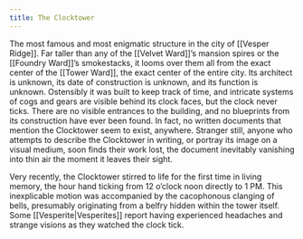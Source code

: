 ```yaml
---
title: The Clocktower
---
```


The most famous and most enigmatic structure in the city of [[Vesper Ridge]]. Far taller than any of the [[Velvet Ward]]’s mansion spires or the [[Foundry Ward]]’s smokestacks, it looms over them all from the exact center of the [[Tower Ward]], the exact center of the entire city. Its architect is unknown, its date of construction is unknown, and its function is unknown. Ostensibly it was built to keep track of time, and intricate systems of cogs and gears are visible behind its clock faces, but the clock never ticks. There are no visible entrances to the building, and no blueprints from its construction have ever been found. In fact, no written documents that mention the Clocktower seem to exist, anywhere. Stranger still, anyone who attempts to describe the Clocktower in writing, or portray its image on a visual medium, soon finds their work lost, the document inevitably vanishing into thin air the moment it leaves their sight.

Very recently, the Clocktower stirred to life for the first time in living memory, the hour hand ticking from 12 o’clock noon directly to 1 PM. This inexplicable motion was accompanied by the cacophonous clanging of bells, presumably originating from a belfry hidden within the tower itself. Some [[Vesperite|Vesperites]] report having experienced headaches and strange visions as they watched the clock tick.